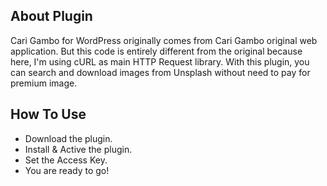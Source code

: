 ## About Plugin
Cari Gambo for WordPress originally comes from Cari Gambo original web application. But this code is entirely different from the original because here, I'm using cURL as main HTTP Request library. With this plugin, you can search and download images from Unsplash without need to pay for premium image.

## How To Use
* Download the plugin.
* Install & Active the plugin.
* Set the Access Key.
* You are ready to go!